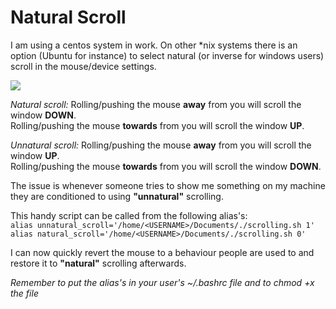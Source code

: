 # Natural Scroll

I am using a centos system in work. On other \*nix systems there is an option (Ubuntu for instance) to select natural (or inverse for windows users) scroll in the mouse/device settings.

[![](https://external-content.duckduckgo.com/iu/?u=http%3A%2F%2Fstatic1.businessinsider.com%2Fimage%2F4e28207349e2aeda52240000-480%2Fnatural-scrolling-mac-os-x-lion.jpg)](#)

_Natural scroll:_
Rolling/pushing the mouse **away** from you will scroll the window **DOWN**.  
Rolling/pushing the mouse **towards** from you will scroll the window **UP**.  

_Unnatural scroll:_
Rolling/pushing the mouse **away** from you will scroll the window **UP**.  
Rolling/pushing the mouse **towards** from you will scroll the window **DOWN**.  

The issue is whenever someone tries to show me something on my machine they are conditioned to using **"unnatural"** scrolling.

This handy script can be called from the following alias's:  
```alias unnatural_scroll='/home/<USERNAME>/Documents/./scrolling.sh 1'```  
```alias natural_scroll='/home/<USERNAME>/Documents/./scrolling.sh 0'```  
 
 I can now quickly revert the mouse to a behaviour people are used to and restore it to **"natural"** scrolling afterwards.

_Remember to put the alias's in your user's ~/.bashrc file and to chmod +x the file_

